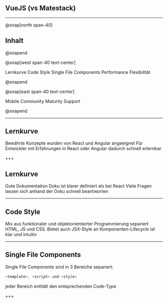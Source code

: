 ## VueJS (vs Matestack)

---

@snap[north span-40]
## Inhalt
@snapend

@snap[west span-40 text-center]

Lernkurve
Code Style
Single File Components
Performance
Flexibilität

@snapend

@snap[east span-40 text-center]

Mobile
Community
Maturity
Support

@snapend

---

## Lernkurve

Bewährte Konzepte wurden von React und Angular angeeignet
Für Entwickler mit Erfahrungen in React oder Angular dadurch schnell erlernbar

+++

## Lernkurve

Gute Dokumentation
Doku ist klarer definiert als bei React
Viele Fragen lassen sich anhand der Doku schnell beantworten

---
## Code Style

Mix aus funktionaler und objektorientierter Programmierung
separiert HTML, JS und CSS. 
Bietet auch JSX-Style an
Komponenten-Lifecycle ist klar und intuitiv

---
## Single File Components

Single File Components sind in 3 Bereiche separiert:
```javascript
<template>, <script> und <style>
```

jeder Bereich enthält den entsprechenden Code-Type

+++

### <template>
```
  template(v-for="item in items")
    v-img(:src='item.image', height='200px')
      .headline {{ item.count }} {{ item.headline }}
        span.grey--text {{ item.subHeadline }}
```

pug Templates analog zu slim
Two-Way Data Binding

+++

### <script>
```javascript
export default {
  data: function () {
    return {
      post: { comments: []
      },
    }
  },
  components: {
  },
  created(){
  },
  methods: {
  }
}
```

+++

## <style>

```
<style>
```

Im Style der Komponente wird das CSS hinterlegt
durch ``` <style lang="scss"> ``` kann man  

---

@snap[west span-40 text-center]
## Performance

Größe der Vue-Bibliothek: 31KB
@snapend

@snap[east span-40 text-center]
![Performance](assets/img/performance.png)
@snapend

---

## Flexibilität

Im Core sind die wichtigsten Bestandteile bereits integriert  
Darüber hinaus gibt es einige sinnvolle Erweiterungen


### Vuex für das State-Management
Es gibt einen zentralen Store  
In diesem wird der Zustand der Anwendung gespeichert
```javascript
const store = new Vuex.Store({
  state: {
    count: 0
  },
  mutations: {
    increment (state) {
      state.count++
    }
  }
})
```
+++
### Vue Router für das URL-Management

```javascript
import Posts from '../components/posts/index.vue'

export const routes = [
  { path: '/posts', component: Posts }
```

+++

### Vue Router für das URL-Management

```
router-link(to="/posts")
  | Index
router-view
```

Beim Klick auf Index wird dann die Komponente Posts in router-view gerendered

---

## Mobile

Mehrere Optionen Native Apps zu bauen
Nativescript, Weex und Quasar 

---
## Community

wachsende Zahlen in relevanten Feldern

+++

### Github Stars History

![Github](assets/img/github.png)

+++

### Stackoverflow-Tags History

![Stackoverflow](assets/img/stackoverflow.png) 

+++

### NPM Packages

![NPM](assets/img/npm.jpeg)

---
## VueJS Production Ready?

Vue wurde im Feburar 2014 released
Vue wird laut SimiliarTech von ~75.000 unique Domains verwendet (React: ~263.000)

## VueJS Production Ready?
Vue wird unter anderem von folgenden Unternehmen verwendet:

9GAG  
Gitlab  
Grammarly  
Nintendo  
---

## Support

Vue ist eine unabhängige Bibliothek
23 Entwickler im Vue Team
Roadmap kann im Github-Repository eingesehen werden

---
## Zusammenfassung

---
## Pros

* Vue's Kernmodul funktionieren sehr gut
* Schnelle Einarbeitung
* FEDs und BEDs können sich gut und schnell zurechtfinden

---
## Cons

* weniger Plugins und Tools als bei React oder Angular
* kleinere Community

---
## Single File Components

+++
Components können genutzt werden um gekapselte Funktionalitäten zu erstellen 

+++
Components können in andere Components geladen werden und verhalten sich wie Partials

+++
Mit Vue Router können Seitenaufrufe gehandelt werden

+++
```
router-view
```
ermöglicht es die Components zu rendern.
+++
Im route.js werden die Routes deklariert
```
export const routes = [
  { path: '/dashboard', component: Dashboard, children: [
    { path: '/dashboard/posts/index', component: Posts },
  ]},
];
```

+++
Die Child-Component Posts wird im Dashboard mit 
```
router-view
```
wiederum geladen
+++
Es kann mehrere Child-Components geben. Diese können wiederum Child-Components besitzen
+++
Um den State einer App handhaben zu können, wird Vuex genutzt
 
---
